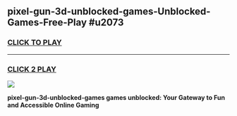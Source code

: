 
## pixel-gun-3d-unblocked-games-Unblocked-Games-Free-Play #u2073
<h3>
<a href="https://us.freeplayer.one?title=pixel-gun-3d-unblocked-games&ref=9M">CLICK TO PLAY</a></h3>
<hr>

<h3>
<a href="https://us.freeplayer.one?title=pixel-gun-3d-unblocked-games&ref=9M">CLICK 2 PLAY</a>
  
</h3>

<a href="https://us.freeplayer.one?title=pixel-gun-3d-unblocked-games&ref=9M"><img src="https://clearcache.store/games.png"></a>


**pixel-gun-3d-unblocked-games games unblocked: Your Gateway to Fun and Accessible Online Gaming**
